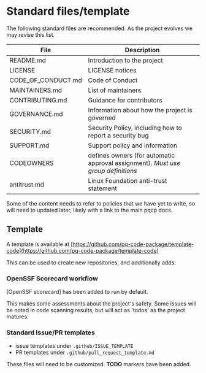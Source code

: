 [//]: # (SPDX-License-Identifier: CC-BY-4.0)
# Standard files/template

The following standard files are recommended. As the project evolves we may revise this list.

| File | Description |
| -- | -- |
| README.md | Introduction to the project |
| LICENSE | LICENSE notices |
| CODE_OF_CONDUCT.md | Code of Conduct |
| MAINTAINERS.md | List of maintainers |
| CONTRIBUTING.md | Guidance for contributors |
| GOVERNANCE.md | Information about how the project is governed |
| SECURITY.md | Security Policy, including how to report a security bug |
| SUPPORT.md | Support policy and information |
| CODEOWNERS | defines owners (for automatic approval assignment). *Must use group definitions* |
| antitrust.md | Linux Foundation anti-trust statement |

Some of the content needs to refer to policies that we have yet to write, so will need to updated later, likely with a link to the main pqcp docs.

## Template

A template is available at [https://github.com/pq-code-package/template-code](https://github.com/pq-code-package/template-code)

This can be used to create new repositories, and additionally adds:

### OpenSSF Scorecard workflow

[OpenSSF scorecard] has been added to run by default.

This makes some assessments about the project's safety. Some issues will be noted in code scanning results, but will act as 'todos' as the project matures.

### Standard Issue/PR templates

* issue templates under `.github/ISSUE_TEMPLATE`
* PR templates under `.github/pull_request_template.md`

These files will need to be customized. **TODO** markers have been added.